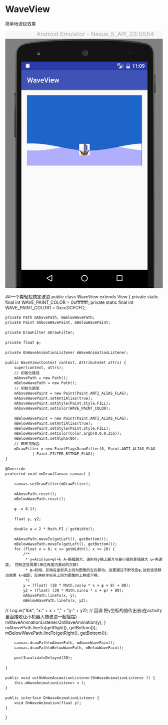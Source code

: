 # WaveView
简单地波纹效果


![image](https://github.com/haijdong/WaveView/blob/master/wave.gif)


##一个类轻松搞定波浪
public class WaveView extends View {
    private static final int WAVE_PAINT_COLOR = 0xffffffff;
    private static final int WAVE_PAINT_COLOR1 = 0xccDCFCFC;

    private Path mAbovePath, mBelowWavePath;
    private Paint mAboveWavePaint, mBelowWavePaint;

    private DrawFilter mDrawFilter;

    private float φ;

    private OnWaveAnimationListener mWaveAnimationListener;

    public WaveView(Context context, AttributeSet attrs) {
        super(context, attrs);
        // 初始化路径
        mAbovePath = new Path();
        mBelowWavePath = new Path();
        // 初始化画笔
        mAboveWavePaint = new Paint(Paint.ANTI_ALIAS_FLAG);
        mAboveWavePaint.setAntiAlias(true);
        mAboveWavePaint.setStyle(Paint.Style.FILL);
        mAboveWavePaint.setColor(WAVE_PAINT_COLOR);

        mBelowWavePaint = new Paint(Paint.ANTI_ALIAS_FLAG);
        mBelowWavePaint.setAntiAlias(true);
        mBelowWavePaint.setStyle(Paint.Style.FILL);
        mBelowWavePaint.setColor(Color.argb(0,0,0,255));
        mBelowWavePaint.setAlpha(80);
        // 画布抗锯齿
        mDrawFilter = new PaintFlagsDrawFilter(0, Paint.ANTI_ALIAS_FLAG
                | Paint.FILTER_BITMAP_FLAG);
    }

    @Override
    protected void onDraw(Canvas canvas) {

        canvas.setDrawFilter(mDrawFilter);

        mAbovePath.reset();
        mBelowWavePath.reset();

        φ -= 0.1f;

        float y, y2;

        double ω = 2 * Math.PI / getWidth();

        mAbovePath.moveTo(getLeft(), getBottom());
        mBelowWavePath.moveTo(getLeft(), getBottom());
        for (float x = 0; x <= getWidth(); x += 20) {
            /**
             * y=Asin(ωx+φ)+k A—振幅越大，波形在y轴上最大与最小值的差值越大 ω—角速度， 控制正弦周期(单位角度内震动的次数)
             * φ—初相，反映在坐标系上则为图像的左右移动。这里通过不断改变φ,达到波浪移动效果 k—偏距，反映在坐标系上则为图像的上移或下移。
             */
            y = (float) (30 * Math.cos(ω * x + φ + 8) + 80);
            y2 = (float) (30 * Math.sin(ω * x + φ) + 80);
            mAbovePath.lineTo(x, y);
            mBelowWavePath.lineTo(x, y2);
//			Log.w("lbk", "x:" + x + "," + "y:" + y2);
            // 回调 把y坐标的值传出去(在activity里面接收让小机器人随波浪一起摇摆)
            mWaveAnimationListener.OnWaveAnimation(y);
        }
        mAbovePath.lineTo(getRight(), getBottom());
        mBelowWavePath.lineTo(getRight(), getBottom());

        canvas.drawPath(mAbovePath, mAboveWavePaint);
        canvas.drawPath(mBelowWavePath, mBelowWavePaint);

        postInvalidateDelayed(20);

    }

    public void setOnWaveAnimationListener(OnWaveAnimationListener l) {
        this.mWaveAnimationListener = l;
    }

    public interface OnWaveAnimationListener {
        void OnWaveAnimation(float y);
    }
}
